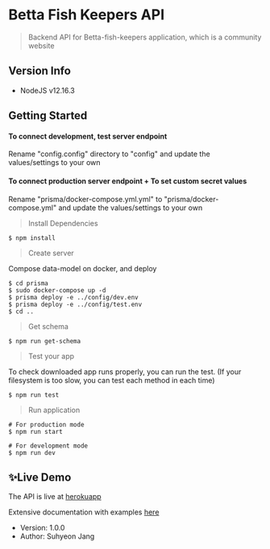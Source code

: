 # Betta Fish Keepers API

> Backend API for Betta-fish-keepers application, which is a community website

## Version Info

- NodeJS v12.16.3

## Getting Started

#### To connect development, test server endpoint

Rename "config.config" directory to "config" and update the values/settings to your own

#### To connect production server endpoint + To set custom secret values

Rename "prisma/docker-compose.yml.yml" to "prisma/docker-compose.yml" and update the values/settings to your own

> Install Dependencies

```
$ npm install
```

> Create server

Compose data-model on docker, and deploy

```
$ cd prisma
$ sudo docker-compose up -d
$ prisma deploy -e ../config/dev.env
$ prisma deploy -e ../config/test.env
$ cd ..
```

> Get schema

```
$ npm run get-schema
```

> Test your app

To check downloaded app runs properly, you can run the test.
(If your filesystem is too slow, you can test each method in each time)

```
$ npm run test
```

> Run application

```
# For production mode
$ npm run start

# For development mode
$ npm run dev
```

## ✨Live Demo

The API is live at [herokuapp](https://suhy-betta-keepers-api.herokuapp.com/)

Extensive documentation with examples [here](https://documenter.getpostman.com/view/8001436/T17CEALp)

- Version: 1.0.0
- Author: Suhyeon Jang
